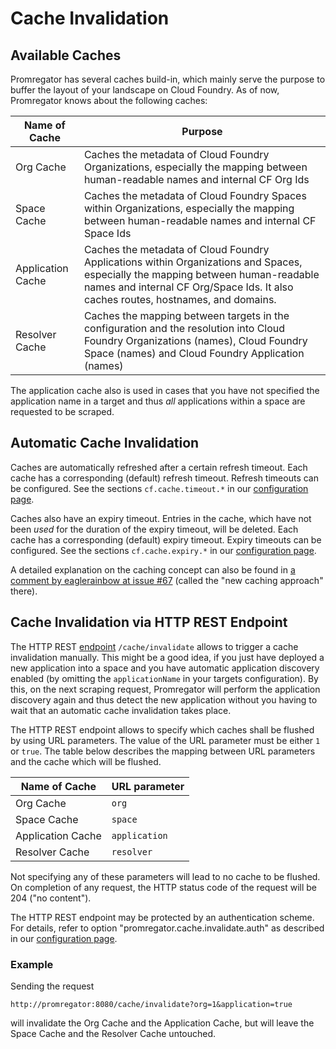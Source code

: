 # Cache Invalidation

## Available Caches

Promregator has several caches build-in, which mainly serve the purpose to buffer the layout of your landscape on Cloud Foundry. As of now, Promregator knows about the following caches:

| Name of Cache | Purpose |
|---------------|---------|
| Org Cache     | Caches the metadata of Cloud Foundry Organizations, especially the mapping between human-readable names and internal CF Org Ids |
| Space Cache   | Caches the metadata of Cloud Foundry Spaces within Organizations, especially the mapping between human-readable names and internal CF Space Ids |
| Application Cache | Caches the metadata of Cloud Foundry Applications within Organizations and Spaces, especially the mapping between human-readable names and internal CF Org/Space Ids. It also caches routes, hostnames, and domains. |
| Resolver Cache | Caches the mapping between targets in the configuration and the resolution into Cloud Foundry Organizations (names), Cloud Foundry Space (names) and Cloud Foundry Application (names) |

The application cache also is used in cases that you have not specified the application name in a target and thus *all* applications within a space are requested to be scraped.

## Automatic Cache Invalidation

Caches are automatically refreshed after a certain refresh timeout. Each cache has a corresponding (default) refresh timeout. Refresh timeouts can be configured. See the sections `cf.cache.timeout.*` in our [configuration page](./config.md).

Caches also have an expiry timeout. Entries in the cache, which have not been *used* for the duration of the expiry timeout, will be deleted.  Each cache has a corresponding (default) expiry timeout. Expiry timeouts can be configured. See the sections `cf.cache.expiry.*` in our [configuration page](./config.md).

A detailed explanation on the caching concept can also be found in [a comment by eaglerainbow at issue #67](https://github.com/promregator/promregator/issues/67#issuecomment-424098535) (called the "new caching approach" there).


## Cache Invalidation via HTTP REST Endpoint

The HTTP REST [endpoint](endpoint.md) `/cache/invalidate` allows to trigger a cache invalidation manually. This might be a good idea, if you just have deployed a new application into a space and you have automatic application discovery enabled (by omitting the `applicationName` in your targets configuration). By this, on the next scraping request, Promregator will perform the application discovery again and thus detect the new application without you having to wait that an automatic cache invalidation takes place.

The HTTP REST endpoint allows to specify which caches shall be flushed by using URL parameters. The value of the URL parameter must be either `1` or `true`. The table below describes the mapping between URL parameters and the cache which will be flushed.

| Name of Cache | URL parameter |
|---------------|---------------|
| Org Cache     | `org`        |
| Space Cache   | `space`      |
| Application Cache | `application` |
| Resolver Cache | `resolver` |

Not specifying any of these parameters will lead to no cache to be flushed. On completion of any request, the HTTP status code of the request will be 204 ("no content").

The HTTP REST endpoint may be protected by an authentication scheme. For details, refer to option "promregator.cache.invalidate.auth" as described in our [configuration page](./config.md).

### Example

Sending the request

```
http://promregator:8080/cache/invalidate?org=1&application=true
```

will invalidate the Org Cache and the Application Cache, but will leave the Space Cache and the Resolver Cache untouched.
